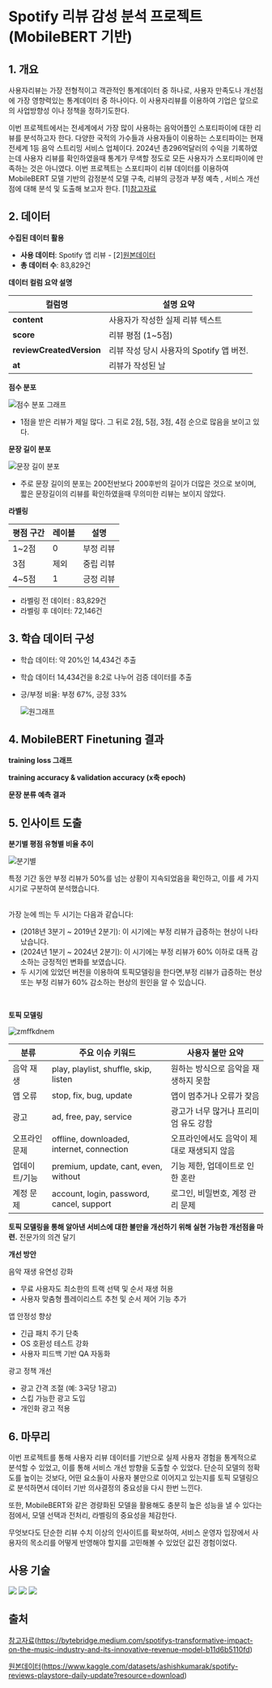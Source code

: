 #  Spotify 리뷰 감성 분석 프로젝트 (MobileBERT 기반)

## 1. 개요
사용자리뷰는 가장 전형적이고 객관적인 통계데이터 중 하나로, 사용자 만족도나 개선점에 가장 영향력있는 통계데이터 중 하나이다. 이 사용자리뷰를 이용하여 기업은  앞으로의 사업방향성 이나 정책을 정하기도한다. 

이번 프로젝트에서는 전세계에서 가장 많이 사용하는 음악어플인 스포티파이에 대한 리뷰를 분석하고자 한다. 다양한 국적의 가수들과 사용자들이 이용하는 스포티파이는 현재 전세계 1등 음악 스트리밍 서비스 업체이다. 2024년 총296억달러의 수익을 기록하였는데 사용자 리뷰를 확인하였을때 통계가 무색할 정도로 모든 사용자가 스포티파이에 만족하는 것은 아니였다. 이번 프로젝트는 스포티파이 리뷰 데이터를 이용하여 MobileBERT 모델 기반의 감정분석 모델 구축, 리뷰의 긍정과 부정 예측 , 서비스 개선점에 대해 분석 및 도출해 보고자 한다. [1][참고자료](https://bytebridge.medium.com/spotifys-transformative-impact-on-the-music-industry-and-its-innovative-revenue-model-b11d6b5110fd)



## 2. 데이터

**수집된 데이터 활용**

- **사용 데이터**: Spotify 앱 리뷰 - [2][원본데이터](https://www.kaggle.com/datasets/ashishkumarak/spotify-reviews-playstore-daily-update?resource=download)
- **총 데이터 수**: 83,829건
  
**데이터 컬럼 요약 설명**

| 컬럼명                   | 설명 요약 |
|------------------------|-----------|
| **content**             | 사용자가 작성한 실제 리뷰 텍스트 |
| **score**               | 리뷰 평점 (1~5점) |
| **reviewCreatedVersion**| 리뷰 작성 당시 사용자의 Spotify 앱 버전. |
| **at**                  | 리뷰가 작성된 날  |


 
 **점수 분포**
 
![점수 분포 그래프](https://github.com/user-attachments/assets/febc97d0-f45d-48e9-899f-2cc4d8538921)
- 1점을 받은 리뷰가 제일 많다. 그 뒤로 2점, 5점, 3점, 4점 순으로 많음을 보이고 있다.
  
**문장 길이 분포**

![문장 길이 분포](https://github.com/user-attachments/assets/51091394-527f-4d96-a5c8-2c64578b8257)
- 주로 문장 길이의 분포는 200전반보다 200후반의 길이가 더많은 것으로 보이며, 짧은 문장길이의 리뷰를 확인하였을때 무의미한 리뷰는 보이지 않았다.

  

**라벨링**

| 평점 구간 | 레이블 | 설명     |
| --------- | ------ | -------- |
| 1~2점     | 0      | 부정 리뷰 |
| 3점       | 제외   | 중립 리뷰 |
| 4~5점     | 1      | 긍정 리뷰 |


- 라벨링 전 데이터 : 83,829건
- 라벨링 후 데이터: 72,146건
  
## 3. 학습 데이터 구성

- 학습 데이터: 약 20%인 14,434건 추출
- 학습 데이터 14,434건을 8:2로 나누어 검증 데이터를 추출
- 긍/부정 비율: 부정 67%, 긍정 33%  
  
  ![원그래프](https://github.com/user-attachments/assets/6b817043-11a7-4643-b333-a62c10519908)


## 4. MobileBERT Finetuning 결과

**training loss 그래프**



**training accuracy & validation accuracy (x축 epoch)**





**문장 분류 예측 결과**
  




## 5. 인사이트 도출

**분기별 평점 유형별 비율 추이**


![분기별](https://github.com/user-attachments/assets/9a4d922c-75e2-43a1-b49e-4b843e2ab7ab)

특정 기간 동안 부정 리뷰가 50%를 넘는 상황이 지속되었음을 확인하고, 이를 세 가지 시기로 구분하여 분석했습니다.

<br>
가장 눈에 띄는 두 시기는 다음과 같습니다:

<br>

- (2018년 3분기 ~ 2019년 2분기): 이 시기에는 부정 리뷰가 급증하는 현상이 나타났습니다. 
- (2024년 1분기 ~ 2024년 2분기): 이 시기에는 부정 리뷰가 60% 이하로 대폭 감소하는 긍정적인 변화를 보였습니다.
- 두 시기에 있었던 버전을 이용하여 토픽모델링을 한다면,부정 리뷰가 급증하는 현상 또는 부정 리뷰가 60% 감소하는 현상의 원인을 알 수 있습니다.




<br>

**토픽 모델링**

![zmffkdnem](https://github.com/user-attachments/assets/ad4779b3-0aee-40ca-a2e7-dafe6c036519)

| 분류           | 주요 이슈 키워드                                         | 사용자 불만 요약                                 |
|----------------|----------------------------------------------------------|--------------------------------------------------|
| 음악 재생       | play, playlist, shuffle, skip, listen                    | 원하는 방식으로 음악을 재생하지 못함            |
| 앱 오류         | stop, fix, bug, update                                   | 앱이 멈추거나 오류가 잦음                        |
| 광고            | ad, free, pay, service                                   | 광고가 너무 많거나 프리미엄 유도 강함           |
| 오프라인 문제    | offline, downloaded, internet, connection               | 오프라인에서도 음악이 제대로 재생되지 않음      |
| 업데이트/기능   | premium, update, cant, even, without                    | 기능 제한, 업데이트로 인한 혼란                 |
| 계정 문제       | account, login, password, cancel, support               | 로그인, 비밀번호, 계정 관리 문제                |

**토픽 모델링을 통해 알아낸 서비스에 대한 불만을 개선하기 위해 실현 가능한 개선점을 마련.** 전문가의 의견 달기

**개선 방안**

음악 재생 유연성 강화  
- 무료 사용자도 최소한의 트랙 선택 및 순서 재생 허용  
- 사용자 맞춤형 플레이리스트 추천 및 순서 제어 기능 추가

앱 안정성 향상  
- 긴급 패치 주기 단축  
- OS 호환성 테스트 강화  
- 사용자 피드백 기반 QA 자동화

광고 정책 개선  
- 광고 간격 조절 (예: 3곡당 1광고)  
- 스킵 가능한 광고 도입  
- 개인화 광고 적용



## 6. 마무리

이번 프로젝트를 통해 사용자 리뷰 데이터를 기반으로 실제 사용자 경험을 통계적으로 분석할 수 있었고, 이를 통해 서비스 개선 방향을 도출할 수 있었다. 단순히 모델의 정확도를 높이는 것보다, 어떤 요소들이 사용자 불만으로 이어지고 있는지를 토픽 모델링으로 분석하면서 데이터 기반 의사결정의 중요성을 다시 한번 느낀다.

또한, MobileBERT와 같은 경량화된 모델을 활용해도 충분히 높은 성능을 낼 수 있다는 점에서, 모델 선택과 전처리, 라벨링의 중요성을 체감한다.

무엇보다도 단순한 리뷰 수치 이상의 인사이트를 확보하여, 서비스 운영자 입장에서 사용자의 목소리를 어떻게 반영해야 할지를 고민해볼 수 있었던 값진 경험이었다. 


## 사용 기술
<img src="https://img.shields.io/badge/pycharm-%23000000.svg?&style=for-the-badge&logo=pycharm&logoColor=white" />
<img src="https://img.shields.io/badge/spotify-%231ED760.svg?&style=for-the-badge&logo=spotify&logoColor=white" />
<img src="https://img.shields.io/badge/kaggle-%2320BEFF.svg?&style=for-the-badge&logo=kaggle&logoColor=white" />







##  출처



 [참고자료](참고자료)(https://bytebridge.medium.com/spotifys-transformative-impact-on-the-music-industry-and-its-innovative-revenue-model-b11d6b5110fd)

[원본데이터](원본데이터)(https://www.kaggle.com/datasets/ashishkumarak/spotify-reviews-playstore-daily-update?resource=download)




